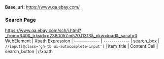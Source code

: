 **Base_url:** https://www.qa.ebay.com/
### Search Page
https://www.qa.ebay.com/sch/i.html?_from=R40&_trksid=p2380057.m570.l1313&_nkw=ipad&_sacat=0                    
WebElement         | Xpath Expression   | 
------------- | -------------   |
[search_box](https://github.corp.ebay.com/pboopathi/Xpath-CheatSheet/blob/master/search_box.png)  | `//input[@class='gh-tb ui-autocomplete-input']`  |
item_title  | Content Cell    |
search_button | //xpath

